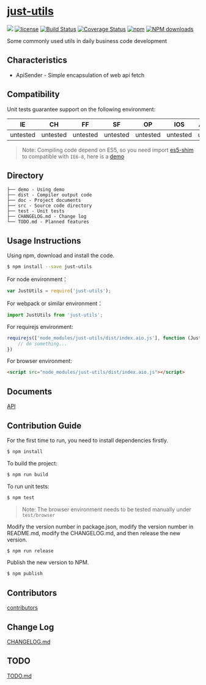 # [just-utils](https://github.com/sixwinds/just-utils)
[![](https://img.shields.io/badge/Powered%20by-jslib%20base-brightgreen.svg?style=flat-square)](https://github.com/sixwinds/just-utils)
[![license](https://img.shields.io/badge/license-MIT-blue.svg?style=flat-square)](https://github.com/sixwinds/just-utils/blob/master/LICENSE)
[![Build Status](https://img.shields.io/travis/sixwinds/just-utils/master?style=flat-square)](https://travis-ci.org/sixwinds/just-utils)
[![Coverage Status](https://img.shields.io/coveralls/github/sixwinds/just-utils/master?style=flat-square)](https://coveralls.io/github/sixwinds/just-utils)
[![npm](https://img.shields.io/npm/v/just-utils?style=flat-square)](https://www.npmjs.com/package/just-utils)
[![NPM downloads](http://img.shields.io/npm/dm/just-utils.svg?style=flat-square)](http://www.npmtrends.com/just-utils)

Some commonly used utils in daily business code development

## Characteristics

- ApiSender - Simple encapsulation of web api fetch 

## Compatibility
Unit tests guarantee support on the following environment:

| IE   | CH   | FF   | SF   | OP   | IOS  | Android   | Node  |
| ---- | ---- | ---- | ---- | ---- | ---- | ---- | ----- |
| untested | untested | untested | untested | untested | untested | untested | untested |

> Note: Compiling code depend on ES5, so you need import [es5-shim](http://github.com/es-shims/es5-shim/) to compatible with `IE6-8`, here is a [demo](./demo/demo-global.html)

## Directory
```
├── demo - Using demo
├── dist - Compiler output code
├── doc - Project documents
├── src - Source code directory
├── test - Unit tests
├── CHANGELOG.md - Change log
└── TODO.md - Planned features
```

## Usage Instructions

Using npm, download and install the code. 

```bash
$ npm install --save just-utils
```

For node environment：

```js
var JustUtils = require('just-utils');
```

For webpack or similar environment：

```js
import JustUtils from 'just-utils';
```

For requirejs environment:

```js
requirejs(['node_modules/just-utils/dist/index.aio.js'], function (JustUtils) {
    // do something...
})
```

For browser environment:

```html
<script src="node_modules/just-utils/dist/index.aio.js"></script>
```

## Documents
[API](./doc/api.md)

## Contribution Guide
For the first time to run, you need to install dependencies firstly.

```bash
$ npm install
```

To build the project:

```bash
$ npm run build
```

To run unit tests:

```bash
$ npm test
```

> Note: The browser environment needs to be tested manually under ```test/browser```

Modify the version number in package.json, modify the version number in README.md, modify the CHANGELOG.md, and then release the new version.

```bash
$ npm run release
```

Publish the new version to NPM.

```bash
$ npm publish
```

## Contributors

[contributors](https://github.com/sixwinds/just-utils/graphs/contributors)

## Change Log
[CHANGELOG.md](./CHANGELOG.md)

## TODO
[TODO.md](./TODO.md)